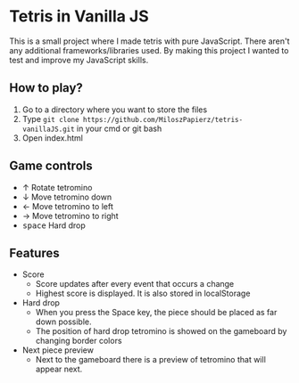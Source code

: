 # Tetris in Vanilla JS
This is a small project where I made tetris with pure JavaScript. There aren't any additional frameworks/libraries used. By making this project I wanted to test and improve my JavaScript skills.

## How to play?
1. Go to a directory where you want to store the files
2. Type ```git clone https://github.com/MiloszPapierz/tetris-vanillaJS.git``` in your cmd or git bash
3. Open index.html

## Game controls
* &uarr; Rotate tetromino
* &darr; Move tetromino down
* &larr; Move tetromino to left
* &rarr; Move tetromino to right
* <kbd>space</kbd> Hard drop

## Features
* Score
  * Score updates after every event that occurs a change
  * Highest score is displayed. It is also stored in localStorage
* Hard drop
  * When you press the Space key, the piece should be placed as far down possible.
  * The position of hard drop tetromino is showed on the gameboard by changing border colors
* Next piece preview
  * Next to the gameboard there is a preview of tetromino that will appear next.
